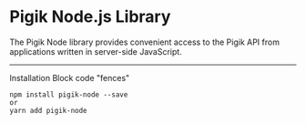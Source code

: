 # Pigik Node.js Library

The Pigik Node library provides convenient access to the Pigik API from applications written in server-side JavaScript.
___

Installation
Block code "fences"
```
npm install pigik-node --save
or
yarn add pigik-node
```
